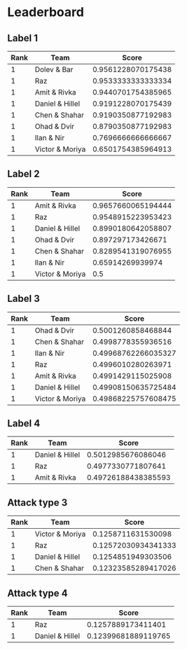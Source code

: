 # Leaderboard

## Label 1
| Rank | Team | Score |
|---|---|---|
|1|Dolev & Bar|0.9561228070175438|
|1|Raz|0.9533333333333334|
|1|Amit & Rivka|0.9440701754385965|
|1|Daniel & Hillel|0.9191228070175439|
|1|Chen & Shahar|0.9190350877192983|
|1|Ohad & Dvir|0.8790350877192983|
|1|Ilan & Nir|0.7696666666666667|
|1|Victor & Moriya|0.6501754385964913|


## Label 2
| Rank | Team | Score |
|---|---|---|
|1|Amit & Rivka|0.9657660065194444|
|1|Raz|0.9548915223953423|
|1|Daniel & Hillel|0.8990180642058807|
|1|Ohad & Dvir|0.897297173426671|
|1|Chen & Shahar|0.8289541319076955|
|1|Ilan & Nir|0.65914269939974|
|1|Victor & Moriya|0.5|


## Label 3
| Rank | Team | Score |
|---|---|---|
|1|Ohad & Dvir|0.5001260858468844|
|1|Chen & Shahar|0.4998778355936516|
|1|Ilan & Nir|0.49968762266035327|
|1|Raz|0.4996010280263971|
|1|Amit & Rivka|0.4991429115025908|
|1|Daniel & Hillel|0.49908150635725484|
|1|Victor & Moriya|0.49868225757608475|


## Label 4
| Rank | Team | Score |
|---|---|---|
|1|Daniel & Hillel|0.5012985676086046|
|1|Raz|0.4977330771807641|
|1|Amit & Rivka|0.49726188438385593|


## Attack type 3
| Rank | Team | Score |
|---|---|---|
|1|Victor & Moriya|0.1258711631530098|
|1|Raz|0.12572030934341333|
|1|Daniel & Hillel|0.1254851949303506|
|1|Chen & Shahar|0.12323585289417026|


## Attack type 4
| Rank | Team | Score |
|---|---|---|
|1|Raz|0.1257889173411401|
|1|Daniel & Hillel|0.12399681889119765|


